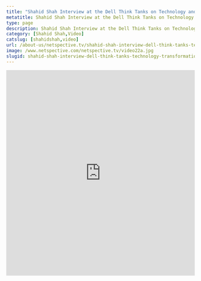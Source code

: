 ```yaml
---
title: "Shahid Shah Interview at the Dell Think Tanks on Technology and Transformation in Healthcare"
metatitle: Shahid Shah Interview at the Dell Think Tanks on Technology and Transformation in Healthcare - Netspective
type: page
description: Shahid Shah Interview at the Dell Think Tanks on Technology and Transformation in Healthcare"
category: [Shahid Shah,Video]
catslug: [shahidshah,video]
url: /about-us/netspective.tv/shahid-shah-interview-dell-think-tanks-technology-transformation-healthcare/
image: /www.netspective.com/netspective.tv/video22a.jpg
slugid: shahid-shah-interview-dell-think-tanks-technology-transformation-healthcare
---
```


<iframe width="100%" height="550" src="https://www.youtube.com/embed/JlgHNisb6UE" frameborder="0" allowfullscreen></iframe>

